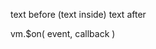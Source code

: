 <!-- the good case -->
text before (text inside) text after

<!-- the bad case -->
vm.$on( event, callback )

<!-- then we could write this down below to make it work -->
<!-- zhlint disabled -->
